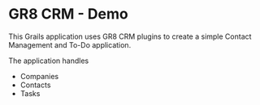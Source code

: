 # GR8 CRM - Demo

This Grails application uses GR8 CRM plugins to create a simple
Contact Management and To-Do application.

The application handles
* Companies
* Contacts
* Tasks
